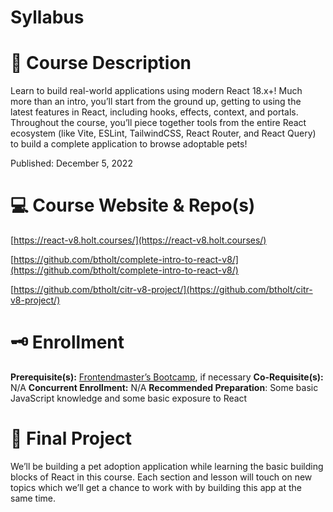 # Syllabus

# 📜 Course Description

Learn to build real-world applications using modern React 18.x+! Much more than an intro, you’ll start from the ground up, getting to using the latest features in React, including hooks, effects, context, and portals. Throughout the course, you’ll piece together tools from the entire React ecosystem (like Vite, ESLint, TailwindCSS, React Router, and React Query) to build a complete application to browse adoptable pets!

Published: December 5, 2022

# 💻 Course Website & Repo(s)

[https://react-v8.holt.courses/](https://react-v8.holt.courses/)

[https://github.com/btholt/complete-intro-to-react-v8/](https://github.com/btholt/complete-intro-to-react-v8/)

[https://github.com/btholt/citr-v8-project/](https://github.com/btholt/citr-v8-project/)

# 🗝 Enrollment

**Prerequisite(s):** [Frontendmaster’s Bootcamp](https://frontendmasters.com/bootcamp/), if necessary
**Co-Requisite(s):** N/A
**Concurrent Enrollment:** N/A
**Recommended Preparation**: Some basic JavaScript knowledge and some basic exposure to React

# 🧠 Final Project

We’ll be building a pet adoption application while learning the basic building blocks of React in this course. Each section and lesson will touch on new topics which we’ll get a chance to work with by building this app at the same time.